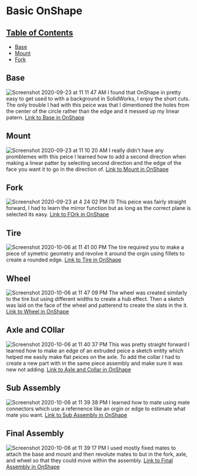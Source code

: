 # Basic OnShape

## [Table of Contents](#table-of-contents)
* [Base](#Base)
* [Mount](#Mount)
* [Fork](#Fork)

## Base
![Screenshot 2020-09-23 at 11 11 47 AM](https://user-images.githubusercontent.com/55250502/95286164-95d2ba80-0830-11eb-9e07-9186dd0d1661.png)
I found that OnShape in pretty easy to get used to with a background in SolidWorks, I enjoy the short cuts. The only trouble I had with this peice was that I dimentioned the holes from the center of the circle rather than the edge and it messed up my linear patern.
[Link to Base in OnShape](https://cvilleschools.onshape.com/documents/afeef031e4073e22c946cfba/w/67ae8670993e7f87867fd92c/e/6a970878e8ec47313dc94d94)

## Mount 
![Screenshot 2020-09-23 at 11 10 20 AM](https://user-images.githubusercontent.com/55250502/95286207-b69b1000-0830-11eb-9ef6-02bc966ac4fa.png)
I really didn't have any promblemes with this peice I learned how to add a second direction when making a linear patter by selecting second direction and the edge of the face you want it to go in the direction of. 
[Link to Mount in OnShape](https://cvilleschools.onshape.com/documents/7b78eca10db88e813a7b2e36/w/5eeb3394ebd301c0155c4d93/e/e891ffa3be126af3df84a015)

## Fork 
![Screenshot 2020-09-23 at 4 24 02 PM (1)](https://user-images.githubusercontent.com/55250502/95286112-691ea300-0830-11eb-8ce7-04c68853393f.png)
This peice was fairly straight forward, I had to learn the mirror function but as long as the correct plane is selected its easy. 
[Link to FOrk in OnShape](https://cvilleschools.onshape.com/documents/26e0f0c2fd626f54d3bf85de/w/db7b7f7fdc708048a8addf0e/e/30852c85d39c4d49840e2984)

## Tire 
![Screenshot 2020-10-06 at 11 41 00 PM](https://user-images.githubusercontent.com/55250502/95286248-d3cfde80-0830-11eb-9e30-af028e7a6b88.png)
The tire required you to make a piece of symetric geometry and revolve it around the orgin using fillets to create a rounded edge. 
[Link to Tire in OnShape](https://cvilleschools.onshape.com/documents/7722dae79fc88468937475f3/w/731ab4d585ba50cd4e3e0cd7/e/ce0df5340185d107f3e9a1b0)

## Wheel
![Screenshot 2020-10-06 at 11 47 09 PM](https://user-images.githubusercontent.com/55250502/95286267-e0543700-0830-11eb-961c-fa0638a714c3.png)
The wheel was created similarly to the tire but using different widths to create a hub effect. Then a sketch was laid on the face of the wheel and patterend to create the slats in the it. 
[Link to Wheel in OnShape](https://cvilleschools.onshape.com/documents/a5e98fe03b77ac4ca1183eba/w/59436f2dd1c8afc31e39633c/e/d3ff89e3ccf4ea49bcea0ac7)

## Axle and COllar
![Screenshot 2020-10-06 at 11 40 37 PM](https://user-images.githubusercontent.com/55250502/95286297-f235da00-0830-11eb-9f06-84f6a878a854.png)
This was pretty straight forward I learned how to make an edge of an extruded peice a sketch entity which helped me easily make flat peices on the axle. To add the collar I had to create a new part with in the same piece assembly and make sure it was new not adding. 
[Link to Axle and Collar in OnShape](https://cvilleschools.onshape.com/documents/30028d4a5d77457ba314e89a/w/8657fdf98cce7e8cfd643d3a/e/54b1ac5f273ff76984aaebc2)

## Sub Assembly 
![Screenshot 2020-10-06 at 11 39 38 PM](https://user-images.githubusercontent.com/55250502/95286320-02e65000-0831-11eb-81d5-a7aa9b27296b.png)
I learned how to mate using mate connectors which use a refernence like an orgin or edge to estimate what mate you want. 
[Link to Sub Assembly in OnShape](https://cvilleschools.onshape.com/documents/ec442ab095e4ceaea58022e9/w/853ba78e687ecd757e8b6e1a/e/5fbc8f854919b87eb9b20ada)

## Final Assembly 
![Screenshot 2020-10-06 at 11 39 17 PM](https://user-images.githubusercontent.com/55250502/95286338-0d084e80-0831-11eb-94ae-f6ba10ca4231.png)
I used mostly fixed mates to attach the base and mount and then revolute mates to but in the fork, axle, and wheel so that they could move within the assembly. 
[Link to Final Assembly in OnShape](https://cvilleschools.onshape.com/documents/574c22962f1025339066eeb1/w/da79442973f503c6bf439e46/e/baabcd4c222cf6d243fdfcbb)


